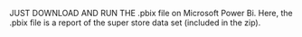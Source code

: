 JUST DOWNLOAD AND RUN THE .pbix file on Microsoft Power Bi.
Here, the .pbix file is a report of the super store data set (included in the zip).
